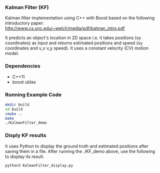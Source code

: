 ### Kalman Filter (KF)
 Kalman filter implementation using C++ with Boost based on the following
 introductory paper:
     http://www.cs.unc.edu/~welch/media/pdf/kalman_intro.pdf

It predicts an object's location in 2D space i.e. it takes positions (xy coordinates) 
as input and returns estimated positions and speed (xy coordinates and v_x v_y speed). 
It uses a constant velocity (CV) motion model. 

### Dependencies
- C++11
- boost ublas

### Running Example Code
```bash
mkdir build
cd build
cmake ..
make
./KalmanFilter_demo
```

### Disply KF results
It uses Python to display the ground truth and estimated positions after saving them in a file.
After running the ./KF_demo above, use the following to display its result.
```bash
python3 KalmanFilter_display.py
```



